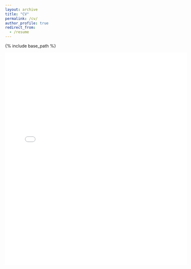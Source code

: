```yaml
---
layout: archive
title: "CV"
permalink: /cv/
author_profile: true
redirect_from:
  - /resume
---
```


{% include base_path %}

<embed src="gdpatron.github.io/files/yourdoc.pdf" width="600" height="700" type='application/pdf'>
